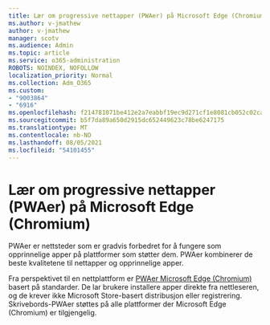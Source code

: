 ```yaml
---
title: Lær om progressive nettapper (PWAer) på Microsoft Edge (Chromium)
ms.author: v-jmathew
author: v-jmathew
manager: scotv
ms.audience: Admin
ms.topic: article
ms.service: o365-administration
ROBOTS: NOINDEX, NOFOLLOW
localization_priority: Normal
ms.collection: Adm_O365
ms.custom:
- "9003864"
- "6916"
ms.openlocfilehash: f214781071be412e2a7eabbf19ec9d271cf1e8081cb052c02cad614da0372eaf
ms.sourcegitcommit: b5f7da89a650d2915dc652449623c78be6247175
ms.translationtype: MT
ms.contentlocale: nb-NO
ms.lasthandoff: 08/05/2021
ms.locfileid: "54101455"
---
```

# <a name="learn-about-progressive-web-apps-pwas-on-microsoft-edge-chromium"></a>Lær om progressive nettapper (PWAer) på Microsoft Edge (Chromium)

PWAer er nettsteder som er gradvis forbedret for å fungere som opprinnelige apper på plattformer som støtter dem. PWAer kombinerer de beste kvalitetene til nettapper og opprinnelige apper.

Fra perspektivet til en nettplattform er [PWAer Microsoft Edge (Chromium)](https://go.microsoft.com/fwlink/?linkid=2135193) basert på standarder. De lar brukere installere apper direkte fra nettleseren, og de krever ikke Microsoft Store-basert distribusjon eller registrering. Skrivebords-PWAer støttes på alle plattformer der Microsoft Edge (Chromium) er tilgjengelig.
